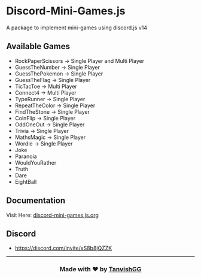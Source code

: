 # Discord-Mini-Games.js
A package to implement mini-games using discord.js v14

## Available Games
- RockPaperScissors -> Single Player and Multi Player
- GuessTheNumber -> Single Player
- GuessThePokemon -> Single Player
- GuessTheFlag -> Single Player
- TicTacToe -> Multi Player
- Connect4 -> Multi Player
- TypeRunner -> Single Player
- RepeatTheColor -> Single Player
- FindTheStone -> Single Player
- CoinFlip -> Single Player
- OddOneOut -> Single Player
- Trivia -> Single Player
- MathsMagic -> Single Player
- Wordle -> Single Player
- Joke
- Paranoia
- WouldYouRather
- Truth 
- Dare
- EightBall
##  Documentation

Visit Here: [discord-mini-games.js.org](https://discord-mini-games.js)

## Discord
- https://discord.com/invite/xS8b8jQZZK

--- 

### <center>Made with ❤️ by [TanvishGG](https://github.com/TanvishGG)</center>